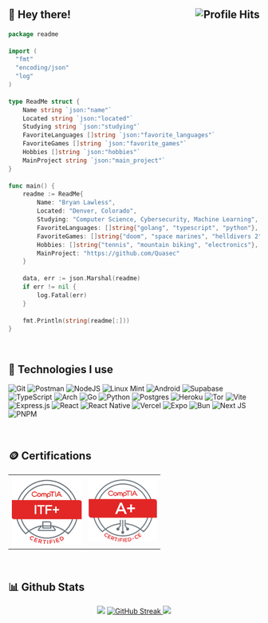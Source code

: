 <h2>👋 Hey there! <img align="right" alt="Profile Hits" src="https://komarev.com/ghpvc/?username=TheLawlessDev&style=flat-square"></h2>

```go
package readme

import (
  "fmt"
  "encoding/json"
  "log"
)

type ReadMe struct {
    Name string `json:"name"`
    Located string `json:"located"`
    Studying string `json:"studying"`
    FavoriteLanguages []string `json:"favorite_languages"`
    FavoriteGames []string `json:"favorite_games"`
    Hobbies []string `json:"hobbies"`
    MainProject string `json:"main_project"`
}

func main() {
    readme := ReadMe{
        Name: "Bryan Lawless",
        Located: "Denver, Colorado",
        Studying: "Computer Science, Cybersecurity, Machine Learning",
        FavoriteLanguages: []string{"golang", "typescript", "python"},
        FavoriteGames: []string{"doom", "space marines", "helldivers 2", "blade and sorcery", "half life"},
        Hobbies: []string{"tennis", "mountain biking", "electronics"},
        MainProject: "https://github.com/Quasec"
    }

    data, err := json.Marshal(readme)
	if err != nil {
		log.Fatal(err)
	}

    fmt.Println(string(readme[:]))
}
```
<br>
 
 <h2>🧰 Technologies I use</h2>
 
![Git](https://img.shields.io/badge/git-%23F05033.svg?style=for-the-badge&logo=git&logoColor=white) ![Postman](https://img.shields.io/badge/Postman-FF6C37?style=for-the-badge&logo=Postman&logoColor=white) ![NodeJS](https://img.shields.io/badge/node.js-6DA55F?style=for-the-badge&logo=node.js&logoColor=white) ![Linux Mint](https://img.shields.io/badge/Linux%20Mint-87CF3E?style=for-the-badge&logo=Linux%20Mint&logoColor=white) ![Android](https://img.shields.io/badge/Android-3DDC84?style=for-the-badge&logo=android&logoColor=white) ![Supabase](https://img.shields.io/badge/Supabase-3ECF8E?style=for-the-badge&logo=supabase&logoColor=white) ![TypeScript](https://img.shields.io/badge/typescript-%23007ACC.svg?style=for-the-badge&logo=typescript&logoColor=white) ![Arch](https://img.shields.io/badge/Arch%20Linux-1793D1?logo=arch-linux&logoColor=fff&style=for-the-badge) ![Go](https://img.shields.io/badge/go-%2300ADD8.svg?style=for-the-badge&logo=go&logoColor=white) ![Python](https://img.shields.io/badge/python-3670A0?style=for-the-badge&logo=python&logoColor=ffdd54) ![Postgres](https://img.shields.io/badge/postgres-%23316192.svg?style=for-the-badge&logo=postgresql&logoColor=white) ![Heroku](https://img.shields.io/badge/heroku-%23430098.svg?style=for-the-badge&logo=heroku&logoColor=white) ![Tor](https://img.shields.io/badge/Tor-7D4698?style=for-the-badge&logo=Tor-Browser&logoColor=white) ![Vite](https://img.shields.io/badge/vite-%23646CFF.svg?style=for-the-badge&logo=vite&logoColor=white) ![Express.js](https://img.shields.io/badge/express.js-%23404d59.svg?style=for-the-badge&logo=express&logoColor=%2361DAFB) ![React](https://img.shields.io/badge/react-%2320232a.svg?style=for-the-badge&logo=react&logoColor=%2361DAFB) ![React Native](https://img.shields.io/badge/react_native-%2320232a.svg?style=for-the-badge&logo=react&logoColor=%2361DAFB) ![Vercel](https://img.shields.io/badge/vercel-%23000000.svg?style=for-the-badge&logo=vercel&logoColor=white) ![Expo](https://img.shields.io/badge/expo-1C1E24?style=for-the-badge&logo=expo&logoColor=#D04A37) ![Bun](https://img.shields.io/badge/Bun-%23000000.svg?style=for-the-badge&logo=bun&logoColor=white) ![Next JS](https://img.shields.io/badge/Next-black?style=for-the-badge&logo=next.js&logoColor=white) ![PNPM](https://img.shields.io/badge/pnpm-%234a4a4a.svg?style=for-the-badge&logo=pnpm&logoColor=f69220)

<br>

<h2>🪙 Certifications</h2>
<table>
  <tr>
    <td><img src="./itf-cert.png" height="140"></td>
    <td><img src="./a-plus-cert.png" height="125"></td>
  </tr>
</table>

<br>

<h2>📊 Github Stats</h2>
<p align="center">
  <img src="https://github-readme-stats.vercel.app/api?username=BryanLawless&theme=github_dark&hide_border=true&include_all_commits=false&count_private=true" width="32%">
    <a href="https://git.io/streak-stats">
      <img src="https://github-readme-streak-stats-seven-azure.vercel.app?user=BryanLawless&theme=tokyonight-duo&hide_border=true&short_numbers=true&date_format=j%20M%5B%20Y%5D&mode=weekly" alt="GitHub Streak" width="30%"/>
    </a>
  <img src="https://github-readme-stats.vercel.app/api/top-langs/?username=BryanLawless&theme=github_dark&hide_border=true&include_all_commits=true&count_private=true&layout=compact" width="25%">
</p>
